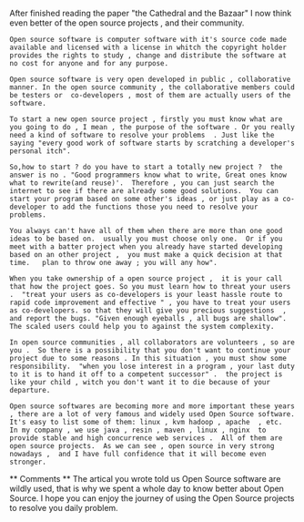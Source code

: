 After finished reading the paper "the Cathedral and the Bazaar" I now think even better of the open source projects , and their community. 

	Open source software is computer software with it's source code made available and licensed with a license in whitch the copyright holder provides the rights to study , change and distribute the software at no cost for anyone and for any purpose.

	Open source software is very open developed in public , collaborative manner. In the open source community , the collaborative members could be testers or  co-developers , most of them are actually users of the software.

	To start a new open source project , firstly you must know what are you going to do , I mean , the purpose of the software . Or you really need a kind of software to resolve your problems  . Just like the saying "every good work of software starts by scratching a developer's personal itch".

	So,how to start ? do you have to start a totally new project ?  the answer is no . "Good programmers know what to write, Great ones know what to rewrite(and reuse)'.  Therefore , you can just search the internet to see if there are already some good solutions.  You can start your program based on some other's ideas , or just play as a co-developer to add the functions those you need to resolve your problems.

	You always can't have all of them when there are more than one good ideas to be based on.  usually you must choose only one.  Or if you meet with a batter project when you already have started developing based on an other project ,  you must make a quick decision at that time.   plan to throw one away ; you will any how".

	When you take ownership of a open source project ,  it is your call that how the project goes. So you must learn how to threat your users .  "treat your users as co-developers is your least hassle route to rapid code improvement and effective " , you have to treat your users as co-developers. so that they will give you precious suggestions  , and report the bugs. "Given enough eyeballs , all bugs are shallow".  The scaled users could help you to against the system complexity.

	In open source communities , all collaborators are volunteers , so are you .  So there is a possibility that you don't want to continue your project due to some reasons . In this situation , you must show some responsibility.  "when you lose interest in a program , your last duty to it is to hand it off to a competent successor" .  the project is like your child , witch you don't want it to die because of your departure.
	
	Open source softwares are becoming more and more important these years , there are a lot of very famous and widely used Open Source software.  It's easy to list some of them: linux , kvm hadoop , apache  , etc.  In my company , we use java , resin , maven , linux , nginx  to provide stable and high concurrence web services .  All of them are open source projects.  As we can see , open source in very strong nowadays ,  and I have full confidence that it will become even stronger.
 
** Comments **
The artical you wrote told us Open Source software are wildly used, that is why we spent a whole day to know better about Open Source. I hope you can enjoy the journey of using the Open Source projects to resolve you daily problem.

